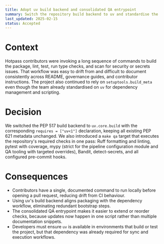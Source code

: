 ```yaml
---
title: Adopt uv build backend and consolidated QA entrypoint
summary: Switch the repository build backend to uv and standardise the QA workflow behind a single command.
last_updated: 2025-02-15
status: Accepted
---
```


# Context

Hotpass contributors were invoking a long sequence of commands to build the
package, lint, test, run type checks, and scan for security or secrets issues.
That workflow was easy to drift from and difficult to document consistently
across README, governance guides, and contributor instructions. The project also
continued to rely on `setuptools.build_meta` even though the team already
standardised on `uv` for dependency management and scripting.

# Decision

We switched the PEP 517 build backend to `uv.core.build` with the corresponding
`requires = ["uv<1"]` declaration, keeping all existing PEP 621 metadata
unchanged. We also introduced a `make qa` target that executes the
repository's required checks in one pass: Ruff formatting and linting, pytest
with coverage, mypy (strict for the pipeline configuration module and QA tooling with targeted
overrides), Bandit, detect-secrets, and all configured pre-commit hooks.

# Consequences

- Contributors have a single, documented command to run locally before opening
  a pull request, reducing drift from CI behaviour.
- Using uv's build backend aligns packaging with the dependency workflow,
  eliminating redundant bootstrap steps.
- The consolidated QA entrypoint makes it easier to extend or reorder checks,
  because updates now happen in one script rather than multiple documentation
  snippets.
- Developers must ensure `uv` is available in environments that build or test
  the project, but that dependency was already required for sync and execution
  workflows.
